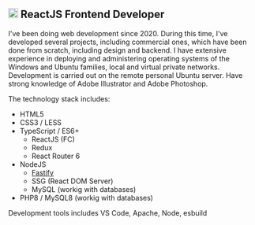 ## <img src="https://upload.wikimedia.org/wikipedia/commons/a/a7/React-icon.svg" width="20" height="20" />  ReactJS Frontend Developer

I've been doing web development since 2020. During this time, I've developed several projects, including commercial ones, which have been done from scratch, including design and backend. I have extensive experience in deploying and administering operating systems of the Windows and Ubuntu families, local and virtual private networks. Development is carried out on the remote personal Ubuntu server. Have strong knowledge of Adobe Illustrator and Adobe Photoshop.

The technology stack includes:
- HTML5
- CSS3 / LESS
- TypeScript / ES6+
  - ReactJS (FC)
  - Redux
  - React Router 6
- NodeJS
  - [Fastify](https://www.fastify.io/) 
  - SSG (React DOM Server)
  - MySQL (workig with databases)
- PHP8 / MySQL8 (workig with databases)

Development tools includes VS Code, Apache, Node, esbuild
